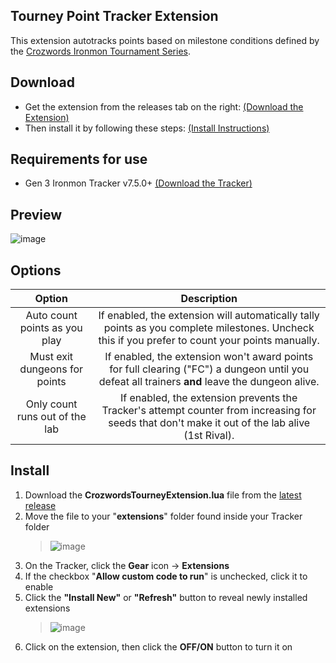 ## Tourney Point Tracker Extension

This extension autotracks points based on milestone conditions defined by the [Crozwords Ironmon Tournament Series](http://bit.ly/crozwordstourneyrules).

## Download
- Get the extension from the releases tab on the right: [(Download the Extension)](https://github.com/UTDZac/CrozwordsTourney-IronmonExtension/releases/latest)
- Then install it by following these steps: [(Install Instructions)](#install)

## Requirements for use
- Gen 3 Ironmon Tracker v7.5.0+ [(Download the Tracker)](https://github.com/besteon/Ironmon-Tracker/releases/latest)

## Preview
![image](https://user-images.githubusercontent.com/4258818/236121912-d91012dc-3c99-4bfc-8abb-e40ebae4e404.png)

## Options
| Option | Description |
| :----: | :---------: |
| Auto count points as you play | If enabled, the extension will automatically tally points as you complete milestones. Uncheck this if you prefer to count your points manually. |
| Must exit dungeons for points | If enabled, the extension won't award points for full clearing ("FC") a dungeon until you defeat all trainers **and** leave the dungeon alive. |
| Only count runs out of the lab | If enabled, the extension prevents the Tracker's attempt counter from increasing for seeds that don't make it out of the lab alive (1st Rival). |

## Install
1) Download the **CrozwordsTourneyExtension.lua** file from the [latest release](https://github.com/UTDZac/CrozwordsTourney-IronmonExtension/releases/edit/v0.3)
2) Move the file to your "**extensions**" folder found inside your Tracker folder
   > ![image](https://user-images.githubusercontent.com/4258818/235509077-1fb091d5-81bb-4d48-81f1-5f165fa3d83e.png)
3) On the Tracker, click the **Gear** icon -> **Extensions**
4) If the checkbox "**Allow custom code to run**" is unchecked, click it to enable
5) Click the **"Install New"** or **"Refresh"** button to reveal newly installed extensions
   > ![image](https://user-images.githubusercontent.com/4258818/235510811-425be042-81e0-44b0-bb10-5f1bba91b7ba.png)
6) Click on the extension, then click the **OFF/ON** button to turn it on
